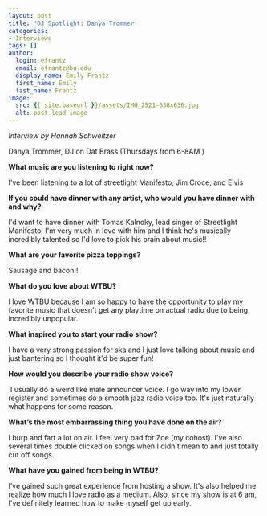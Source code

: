 ```yaml
---
layout: post
title: 'DJ Spotlight: Danya Trommer'
categories:
- Interviews
tags: []
author:
  login: efrantz
  email: efrantz@bu.edu
  display_name: Emily Frantz
  first_name: Emily
  last_name: Frantz
image:
  src: {{ site.baseurl }}/assets/IMG_2521-636x636.jpg
  alt: post lead image
---
```


_Interview by Hannah Schweitzer_

Danya Trommer, DJ on Dat Brass (Thursdays from 6-8AM )

**What music are you listening to right now?**

I've been listening to a lot of streetlight Manifesto, Jim Croce, and Elvis 

**If you could have dinner with any artist, who would you have dinner with and why?**

I'd want to have dinner with Tomas Kalnoky, lead singer of Streetlight Manifesto! I'm very much in love with him and I think he's musically incredibly talented so I'd love to pick his brain about music!! 

**What are your favorite pizza toppings?**

Sausage and bacon!! 

**What do you love about WTBU?**

I love WTBU because I am so happy to have the opportunity to play my favorite music that doesn't get any playtime on actual radio due to being incredibly unpopular.

**What inspired you to start your radio show?**

I have a very strong passion for ska and I just love talking about music and just bantering so I thought it'd be super fun! 

**How would you describe your radio show voice?**

 I usually do a weird like male announcer voice. I go way into my lower register and sometimes do a smooth jazz radio voice too. It's just naturally what happens for some reason.

**What’s the most embarrassing thing you have done on the air?**

I burp and fart a lot on air. I feel very bad for Zoe (my cohost). I've also several times double clicked on songs when I didn't mean to and just totally cut off songs. 

**What have you gained from being in WTBU?**

I’ve gained such great experience from hosting a show. It's also helped me realize how much I love radio as a medium. Also, since my show is at 6 am, I've definitely learned how to make myself get up early.